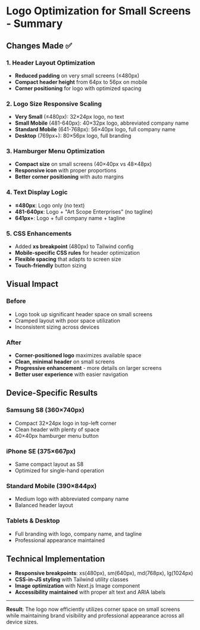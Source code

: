 # Logo Optimization for Small Screens - Summary

## Changes Made ✅

### 1. Header Layout Optimization
- **Reduced padding** on very small screens (≤480px)
- **Compact header height** from 64px to 56px on mobile
- **Corner positioning** for logo with optimized spacing

### 2. Logo Size Responsive Scaling
- **Very Small** (≤480px): 32×24px logo, no text
- **Small Mobile** (481-640px): 40×32px logo, abbreviated company name
- **Standard Mobile** (641-768px): 56×40px logo, full company name
- **Desktop** (769px+): 80×56px logo, full branding

### 3. Hamburger Menu Optimization
- **Compact size** on small screens (40×40px vs 48×48px)
- **Responsive icon** with proper proportions
- **Better corner positioning** with auto margins

### 4. Text Display Logic
- **≤480px**: Logo only (no text)
- **481-640px**: Logo + "Art Scope Enterprises" (no tagline)
- **641px+**: Logo + full company name + tagline

### 5. CSS Enhancements
- Added **xs breakpoint** (480px) to Tailwind config
- **Mobile-specific CSS rules** for header optimization
- **Flexible spacing** that adapts to screen size
- **Touch-friendly** button sizing

## Visual Impact

### Before
- Logo took up significant header space on small screens
- Cramped layout with poor space utilization
- Inconsistent sizing across devices

### After
- **Corner-positioned logo** maximizes available space
- **Clean, minimal header** on small screens
- **Progressive enhancement** - more details on larger screens
- **Better user experience** with easier navigation

## Device-Specific Results

### Samsung S8 (360×740px)
- Compact 32×24px logo in top-left corner
- Clean header with plenty of space
- 40×40px hamburger menu button

### iPhone SE (375×667px)
- Same compact layout as S8
- Optimized for single-hand operation

### Standard Mobile (390×844px)
- Medium logo with abbreviated company name
- Balanced header layout

### Tablets & Desktop
- Full branding with logo, company name, and tagline
- Professional appearance maintained

## Technical Implementation
- **Responsive breakpoints**: xs(480px), sm(640px), md(768px), lg(1024px)
- **CSS-in-JS styling** with Tailwind utility classes
- **Image optimization** with Next.js Image component
- **Accessibility maintained** with proper alt text and ARIA labels

---

**Result**: The logo now efficiently utilizes corner space on small screens while maintaining brand visibility and professional appearance across all device sizes.

